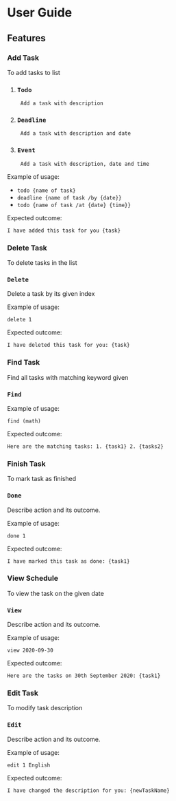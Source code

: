 # User Guide

## Features 

### Add Task
To add tasks to list

1. ### `Todo` 
        Add a task with description
2. ### `Deadline`
        Add a task with description and date
3. ### `Event`
        Add a task with description, date and time


Example of usage: 

- `todo {name of task}`
- `deadline {name of task /by {date}}`
- `todo {name of task /at {date} {time}}`

Expected outcome:

`I have added this task for you {task}`

### Delete Task
To delete tasks in the list

### `Delete` 

Delete a task by its given index

Example of usage: 

`delete 1`

Expected outcome:

`I have deleted this task for you: {task}`

### Find Task
Find all tasks with matching keyword given

### `Find`

Example of usage: 

`find (math)`

Expected outcome:

`Here are the matching tasks: 1. {task1} 2. {tasks2}`

### Finish Task
To mark task as finished

### `Done` 

Describe action and its outcome.

Example of usage: 

`done 1`

Expected outcome:

`I have marked this task as done: {task1}`

### View Schedule
To view the task on the given date

### `View` 

Describe action and its outcome.

Example of usage: 

`view 2020-09-30`

Expected outcome:

`Here are the tasks on 30th September 2020: {task1}`

### Edit Task
To modify task description

### `Edit` 

Describe action and its outcome.

Example of usage: 

`edit 1 English`

Expected outcome:

`I have changed the description for you: {newTaskName}`
